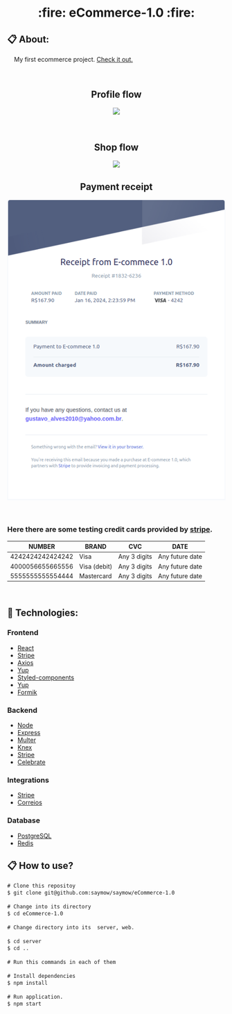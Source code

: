 <h1 align="center">:fire: eCommerce-1.0 :fire:</h1>

## 📋 About:

<p>&nbsp;&nbsp;&nbsp;&nbsp;My first ecommerce project. <a href="https://e-commerce1.netlify.app/">Check it out.</a></p>

<br>

<h2 align="center">Profile flow</h2>
<p align="center">
   <img src="https://github.com/saymow/eCommerce-1.0/blob/master/.github/profile.gif"></img>
</p>
<br/>

<h2 align="center">Shop flow</h2>
<p align="center">
   <img src="https://github.com/saymow/eCommerce-1.0/blob/master/.github/shopflux.gif"></img>
</p>

<h2 align="center">Payment receipt</h2>
<p align="center">
   <img src="https://github.com/saymow/eCommerce-1.0/blob/master/.github/receipt.png"></img>
</p>

<br>

### Here there are some testing credit cards provided by <a href="https://stripe.com/docs/testing">stripe</a>.

<table>
    <thead>
        <tr>
            <th>NUMBER</th>
            <th>BRAND</th>
            <th>CVC</th>
            <th>DATE</th>
        </tr>
    </thead>
    <tbody>
        <tr>
            <td>4242424242424242</td>
            <td>Visa</td>
            <td>Any 3 digits</td>
            <td>Any future date</td>
        <tr>
        <tr>
            <td>4000056655665556</td>
            <td>Visa (debit)</td>
            <td>Any 3 digits</td>
            <td>Any future date</td>
        <tr>
        <tr>
            <td>5555555555554444</td>
            <td>Mastercard</td>
            <td>Any 3 digits</td>
            <td>Any future date</td>
        <tr>
    </tbody>
</table>

<br>

## :rocket: Technologies:

### Frontend

- [React](https://reactjs.org/)
- [Stripe](https://stripe.com)
- [Axios](https://github.com/axios/axios)
- [Yup](https://github.com/jquense/yup)
- [Styled-components](https://styled-components.com)
- [Yup](https://github.com/jquense/yup)
- [Formik](https://formik.org)

### Backend

- [Node](https://nodejs.org/en/)
- [Express](https://expressjs.com/)
- [Multer](https://www.npmjs.com/package/multer)
- [Knex](http://knexjs.org/)
- [Stripe](https://stripe.com)
- [Celebrate](https://www.npmjs.com/package/celebrate)

### Integrations 

- [Stripe](https://stripe.com/en-br)
- [Correios](https://www.correios.com.br/atendimento/developers)

### Database

- [PostgreSQL](https://www.postgresql.org)
- [Redis](https://redis.io)

## :clipboard: How to use?

```
# Clone this repositoy
$ git clone git@github.com:saymow/saymow/eCommerce-1.0

# Change into its directory
$ cd eCommerce-1.0

# Change directory into its  server, web.

$ cd server
$ cd ..

# Run this commands in each of them

# Install dependencies
$ npm install

# Run application.
$ npm start
```
